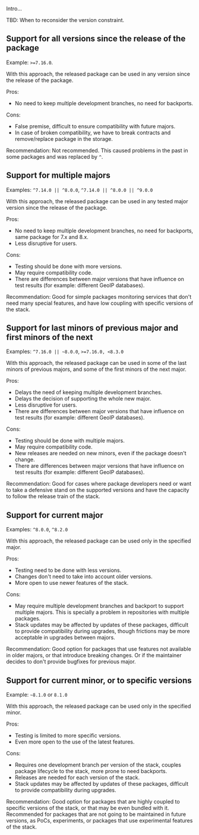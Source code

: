 Intro...

TBD: When to reconsider the version constraint.


Support for all versions since the release of the package
----
Example: `>=7.16.0`.

With this approach, the released package can be used in any version since the
release of the package.

Pros:
* No need to keep multiple development branches, no need for backports.

Cons:
* False premise, difficult to ensure compatibility with future majors.
* In case of broken compatibility, we have to break contracts and
  remove/replace package in the storage.

Recommendation: Not recommended. This caused problems in the past in some
packages and was replaced by `^`.

Support for multiple majors
----
Examples: `^7.14.0 || ^8.0.0`, `^7.14.0 || ^8.0.0 || ^9.0.0`

With this approach, the released package can be used in any tested major version
since the release of the package.

Pros:
* No need to keep multiple development branches, no need for backports, same
  package for 7.x and 8.x.
* Less disruptive for users.

Cons:
* Testing should be done with more versions.
* May require compatibility code.
* There are differences between major versions that have influence on test
  results (for example: different GeoIP databases).

Recommendation: Good for simple packages monitoring services that don't need
many special features, and have low coupling with specific versions of the stack.

Support for last minors of previous major and first minors of the next
----
Examples: `^7.16.0 || ~8.0.0`, `>=7.16.0, <8.3.0`

With this approach, the released package can be used in some of the last minors
of previous majors, and some of the first minors of the next major.

Pros:
* Delays the need of keeping multiple development branches.
* Delays the decision of supporting the whole new major.
* Less disruptive for users.
* There are differences between major versions that have influence on test
  results (for example: different GeoIP databases).

Cons:
* Testing should be done with multiple majors.
* May require compatibility code.
* New releases are needed on new minors, even if the package doesn't change.
* There are differences between major versions that have influence on test
  results (for example: different GeoIP databases).

Recommendation: Good for cases where package developers need or want to take
a defensive stand on the supported versions and have the capacity to follow
the release train of the stack.

Support for current major
----
Examples: `^8.0.0`, `^8.2.0`

With this approach, the released package can be used only in the specified
major.

Pros:
* Testing need to be done with less versions.
* Changes don't need to take into account older versions.
* More open to use newer features of the stack.

Cons:
* May require multiple development branches and backport to support multiple
  majors. This is specially a problem in repositories with multiple packages.
* Stack updates may be affected by updates of these packages, difficult to
  provide compatibility during upgrades, though frictions may be more acceptable
  in upgrades between majors.

Recommendation: Good option for packages that use features not available in
older majors, or that introduce breaking changes. Or if the maintainer decides
to don't provide bugfixes for previous major.

Support for current minor, or to specific versions
----
Example: `~8.1.0` or `8.1.0`

With this approach, the released package can be used only in the specified
minor.

Pros:
* Testing is limited to more specific versions.
* Even more open to the use of the latest features.

Cons:
* Requires one development branch per version of the stack, couples package
  lifecycle to the stack, more prone to need backports.
* Releases are needed for each version of the stack.
* Stack updates may be affected by updates of these packages, difficult to
  provide compatibility during upgrades.

Recommendation: Good option for packages that are highly coupled to specific
versions of the stack, or that may be even bundled with it. Recommended
for packages that are not going to be maintained in future versions, as PoCs,
experiments, or packages that use experimental features of the stack.

